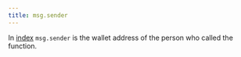 ```yaml
---
title: msg.sender
---
```


In [index](/Knowledge/Web3/solidity/index.md) `msg.sender` is the wallet address of the person who called the function.
